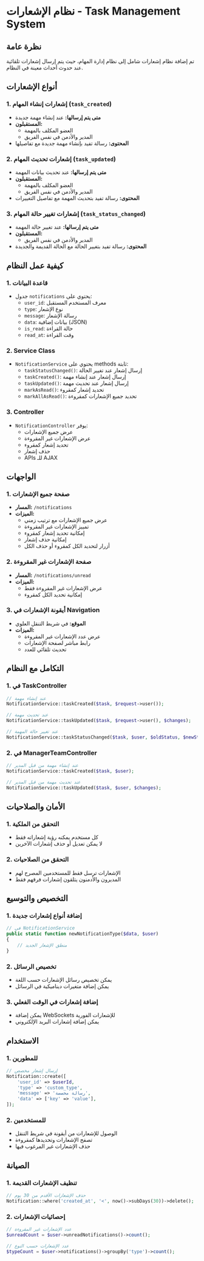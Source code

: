 # نظام الإشعارات - Task Management System

## نظرة عامة

تم إضافة نظام إشعارات شامل إلى نظام إدارة المهام، حيث يتم إرسال إشعارات تلقائية عند حدوث أحداث معينة في النظام.

## أنواع الإشعارات

### 1. إشعارات إنشاء المهام (`task_created`)
- **متى يتم إرسالها:** عند إنشاء مهمة جديدة
- **المستقبلون:**
  - العضو المكلف بالمهمة
  - المدير والأدمن في نفس الفريق
- **المحتوى:** رسالة تفيد بإنشاء مهمة جديدة مع تفاصيلها

### 2. إشعارات تحديث المهام (`task_updated`)
- **متى يتم إرسالها:** عند تحديث بيانات المهمة
- **المستقبلون:**
  - العضو المكلف بالمهمة
  - المدير والأدمن في نفس الفريق
- **المحتوى:** رسالة تفيد بتحديث المهمة مع تفاصيل التغييرات

### 3. إشعارات تغيير حالة المهام (`task_status_changed`)
- **متى يتم إرسالها:** عند تغيير حالة المهمة
- **المستقبلون:**
  - المدير والأدمن في نفس الفريق
- **المحتوى:** رسالة تفيد بتغيير الحالة مع الحالة القديمة والجديدة

## كيفية عمل النظام

### 1. قاعدة البيانات
- جدول `notifications` يحتوي على:
  - `user_id`: معرف المستخدم المستقبل
  - `type`: نوع الإشعار
  - `message`: رسالة الإشعار
  - `data`: بيانات إضافية (JSON)
  - `is_read`: حالة القراءة
  - `read_at`: وقت القراءة

### 2. Service Class
- `NotificationService` يحتوي على methods ثابتة:
  - `taskStatusChanged()`: إرسال إشعار عند تغيير الحالة
  - `taskCreated()`: إرسال إشعار عند إنشاء مهمة
  - `taskUpdated()`: إرسال إشعار عند تحديث مهمة
  - `markAsRead()`: تحديد إشعار كمقروء
  - `markAllAsRead()`: تحديد جميع الإشعارات كمقروءة

### 3. Controller
- `NotificationController` يوفر:
  - عرض جميع الإشعارات
  - عرض الإشعارات غير المقروءة
  - تحديد إشعار كمقروء
  - حذف إشعار
  - APIs للـ AJAX

## الواجهات

### 1. صفحة جميع الإشعارات
- **المسار:** `/notifications`
- **الميزات:**
  - عرض جميع الإشعارات مع ترتيب زمني
  - تمييز الإشعارات غير المقروءة
  - إمكانية تحديد إشعار كمقروء
  - إمكانية حذف إشعار
  - أزرار لتحديد الكل كمقروء أو حذف الكل

### 2. صفحة الإشعارات غير المقروءة
- **المسار:** `/notifications/unread`
- **الميزات:**
  - عرض الإشعارات غير المقروءة فقط
  - إمكانية تحديد الكل كمقروء

### 3. أيقونة الإشعارات في Navigation
- **الموقع:** في شريط التنقل العلوي
- **الميزات:**
  - عرض عدد الإشعارات غير المقروءة
  - رابط مباشر لصفحة الإشعارات
  - تحديث تلقائي للعدد

## التكامل مع النظام

### 1. في TaskController
```php
// عند إنشاء مهمة
NotificationService::taskCreated($task, $request->user());

// عند تحديث مهمة
NotificationService::taskUpdated($task, $request->user(), $changes);

// عند تغيير حالة المهمة
NotificationService::taskStatusChanged($task, $user, $oldStatus, $newStatus);
```

### 2. في ManagerTeamController
```php
// عند إنشاء مهمة من قبل المدير
NotificationService::taskCreated($task, $user);

// عند تحديث مهمة من قبل المدير
NotificationService::taskUpdated($task, $user, $changes);
```

## الأمان والصلاحيات

### 1. التحقق من الملكية
- كل مستخدم يمكنه رؤية إشعاراته فقط
- لا يمكن تعديل أو حذف إشعارات الآخرين

### 2. التحقق من الصلاحيات
- الإشعارات ترسل فقط للمستخدمين المصرح لهم
- المديرون والأدمنون يتلقون إشعارات فرقهم فقط

## التخصيص والتوسيع

### 1. إضافة أنواع إشعارات جديدة
```php
// في NotificationService
public static function newNotificationType($data, $user)
{
    // منطق الإشعار الجديد
}
```

### 2. تخصيص الرسائل
- يمكن تخصيص رسائل الإشعارات حسب اللغة
- يمكن إضافة متغيرات ديناميكية في الرسائل

### 3. إضافة إشعارات في الوقت الفعلي
- يمكن إضافة WebSockets للإشعارات الفورية
- يمكن إضافة إشعارات البريد الإلكتروني

## الاستخدام

### 1. للمطورين
```php
// إرسال إشعار مخصص
Notification::create([
    'user_id' => $userId,
    'type' => 'custom_type',
    'message' => 'رسالة مخصصة',
    'data' => ['key' => 'value'],
]);
```

### 2. للمستخدمين
- الوصول للإشعارات من أيقونة في شريط التنقل
- تصفح الإشعارات وتحديدها كمقروءة
- حذف الإشعارات غير المرغوب فيها

## الصيانة

### 1. تنظيف الإشعارات القديمة
```php
// حذف الإشعارات الأقدم من 30 يوم
Notification::where('created_at', '<', now()->subDays(30))->delete();
```

### 2. إحصائيات الإشعارات
```php
// عدد الإشعارات غير المقروءة
$unreadCount = $user->unreadNotifications()->count();

// عدد الإشعارات حسب النوع
$typeCount = $user->notifications()->groupBy('type')->count();
``` 